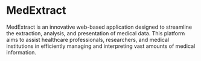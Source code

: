 # MedExtract
MedExtract is an innovative web-based application designed to streamline the extraction, analysis, and presentation of medical data. This platform aims to assist healthcare professionals, researchers, and medical institutions in efficiently managing and interpreting vast amounts of medical information.
